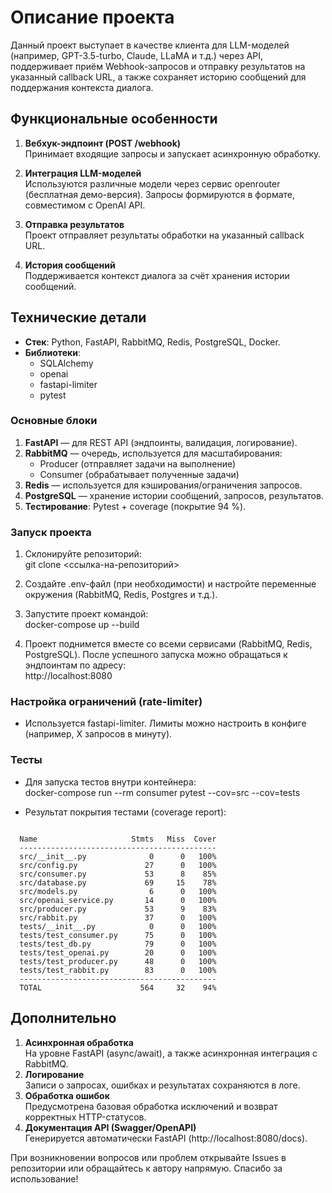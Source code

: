 # Описание проекта

Данный проект выступает в качестве клиента для LLM-моделей (например, GPT-3.5-turbo, Claude, LLaMA и т.д.) через API, поддерживает приём Webhook-запросов и отправку результатов на указанный callback URL, а также сохраняет историю сообщений для поддержания контекста диалога.

## Функциональные особенности

1. **Вебхук-эндпоинт (POST /webhook)**  
   Принимает входящие запросы и запускает асинхронную обработку.

2. **Интеграция LLM-моделей**  
   Используются различные модели через сервис openrouter (бесплатная демо-версия). Запросы формируются в формате, совместимом с OpenAI API.

3. **Отправка результатов**  
   Проект отправляет результаты обработки на указанный callback URL.

4. **История сообщений**  
   Поддерживается контекст диалога за счёт хранения истории сообщений.

## Технические детали

- **Стек**: Python, FastAPI, RabbitMQ, Redis, PostgreSQL, Docker.  
- **Библиотеки**:  
  - SQLAlchemy   
  - openai  
  - fastapi-limiter  
  - pytest  

### Основные блоки

1. **FastAPI** — для REST API (эндпоинты, валидация, логирование).  
2. **RabbitMQ** — очередь, используется для масштабирования:  
   - Producer (отправляет задачи на выполнение)  
   - Consumer (обрабатывает полученные задачи)  
3. **Redis** — используется для кэширования/ограничения запросов.  
4. **PostgreSQL** — хранение истории сообщений, запросов, результатов.  
5. **Тестирование**: Pytest + coverage (покрытие 94 %).

### Запуск проекта

1. Склонируйте репозиторий:  
   git clone <ссылка-на-репозиторий>

2. Создайте .env-файл (при необходимости) и настройте переменные окружения (RabbitMQ, Redis, Postgres и т.д.).

3. Запустите проект командой:  
   docker-compose up --build

4. Проект поднимется вместе со всеми сервисами (RabbitMQ, Redis, PostgreSQL). После успешного запуска можно обращаться к эндпоинтам по адресу:  
   http://localhost:8080

### Настройка ограничений (rate-limiter)

- Используется fastapi-limiter. Лимиты можно настроить в конфиге (например, X запросов в минуту).  

### Тесты

- Для запуска тестов внутри контейнера:  
  docker-compose run --rm consumer pytest --cov=src --cov=tests

- Результат покрытия тестами (coverage report):
```

  Name                     Stmts   Miss  Cover  
  --------------------------------------------  
  src/__init__.py              0      0   100%  
  src/config.py               27      0   100%  
  src/consumer.py             53      8    85%  
  src/database.py             69     15    78%  
  src/models.py                6      0   100%  
  src/openai_service.py       14      0   100%  
  src/producer.py             53      9    83%  
  src/rabbit.py               37      0   100%  
  tests/__init__.py            0      0   100%  
  tests/test_consumer.py      75      0   100%  
  tests/test_db.py            79      0   100%  
  tests/test_openai.py        20      0   100%  
  tests/test_producer.py      48      0   100%  
  tests/test_rabbit.py        83      0   100%  
  --------------------------------------------  
  TOTAL                      564     32    94%  
```
## Дополнительно

1. **Асинхронная обработка**  
   На уровне FastAPI (async/await), а также асинхронная интеграция с RabbitMQ.  
2. **Логирование**  
   Записи о запросах, ошибках и результатах сохраняются в логе.  
3. **Обработка ошибок**  
   Предусмотрена базовая обработка исключений и возврат корректных HTTP-статусов.  
4. **Документация API (Swagger/OpenAPI)**  
   Генерируется автоматически FastAPI (http://localhost:8080/docs).

При возникновении вопросов или проблем открывайте Issues в репозитории или обращайтесь к автору напрямую. Спасибо за использование!